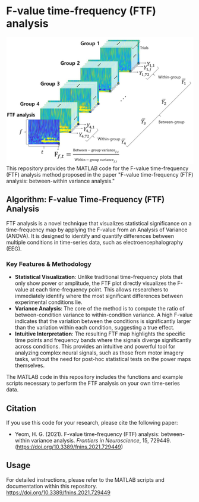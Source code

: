 # F-value time-frequency (FTF) analysis

![F-value time-frequency (FTF) analysis](FTF_analysis.JPG)
This repository provides the MATLAB code for the F-value time-frequency (FTF) analysis method proposed in the paper "F-value time-frequency (FTF) analysis: between-within variance analysis."

## Algorithm: F-value Time-Frequency (FTF) Analysis

FTF analysis is a novel technique that visualizes statistical significance on a time-frequency map by applying the F-value from an Analysis of Variance (ANOVA). It is designed to identify and quantify differences between multiple conditions in time-series data, such as electroencephalography (EEG).

### Key Features & Methodology
* **Statistical Visualization**: Unlike traditional time-frequency plots that only show power or amplitude, the FTF plot directly visualizes the F-value at each time-frequency point. This allows researchers to immediately identify where the most significant differences between experimental conditions lie.
* **Variance Analysis**: The core of the method is to compute the ratio of between-condition variance to within-condition variance. A high F-value indicates that the variation between the conditions is significantly larger than the variation within each condition, suggesting a true effect.
* **Intuitive Interpretation**: The resulting FTF map highlights the specific time points and frequency bands where the signals diverge significantly across conditions. This provides an intuitive and powerful tool for analyzing complex neural signals, such as those from motor imagery tasks, without the need for post-hoc statistical tests on the power maps themselves.

The MATLAB code in this repository includes the functions and example scripts necessary to perform the FTF analysis on your own time-series data.

## Citation

If you use this code for your research, please cite the following paper:

* Yeom, H. G. (2021). F-value time-frequency (FTF) analysis: between-within variance analysis. *Frontiers in Neuroscience*, 15, 729449.
    (https://doi.org/10.3389/fnins.2021.729449)

## Usage

For detailed instructions, please refer to the MATLAB scripts and documentation within this repository.
https://doi.org/10.3389/fnins.2021.729449
